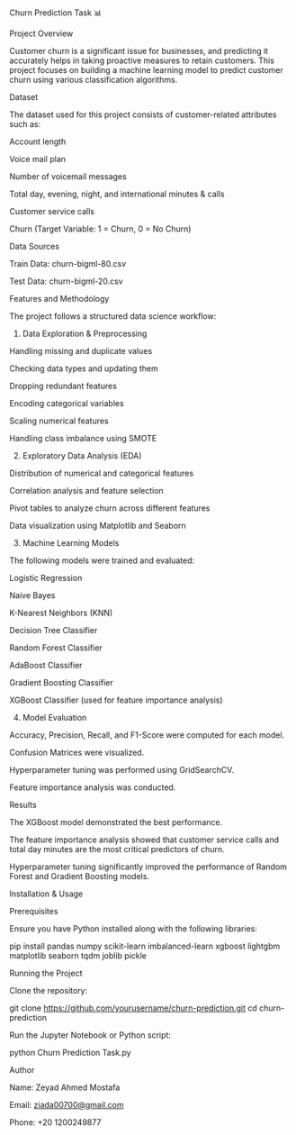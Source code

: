 Churn Prediction Task 📊

Project Overview

Customer churn is a significant issue for businesses, and predicting it accurately helps in taking proactive measures to retain customers. This project focuses on building a machine learning model to predict customer churn using various classification algorithms.

Dataset

The dataset used for this project consists of customer-related attributes such as:

Account length

Voice mail plan

Number of voicemail messages

Total day, evening, night, and international minutes & calls

Customer service calls

Churn (Target Variable: 1 = Churn, 0 = No Churn)

Data Sources

Train Data: churn-bigml-80.csv

Test Data: churn-bigml-20.csv

Features and Methodology

The project follows a structured data science workflow:

1. Data Exploration & Preprocessing

Handling missing and duplicate values

Checking data types and updating them

Dropping redundant features

Encoding categorical variables

Scaling numerical features

Handling class imbalance using SMOTE

2. Exploratory Data Analysis (EDA)

Distribution of numerical and categorical features

Correlation analysis and feature selection

Pivot tables to analyze churn across different features

Data visualization using Matplotlib and Seaborn

3. Machine Learning Models

The following models were trained and evaluated:

Logistic Regression

Naive Bayes

K-Nearest Neighbors (KNN)

Decision Tree Classifier

Random Forest Classifier

AdaBoost Classifier

Gradient Boosting Classifier

XGBoost Classifier (used for feature importance analysis)

4. Model Evaluation

Accuracy, Precision, Recall, and F1-Score were computed for each model.

Confusion Matrices were visualized.

Hyperparameter tuning was performed using GridSearchCV.

Feature importance analysis was conducted.

Results

The XGBoost model demonstrated the best performance.

The feature importance analysis showed that customer service calls and total day minutes are the most critical predictors of churn.

Hyperparameter tuning significantly improved the performance of Random Forest and Gradient Boosting models.

Installation & Usage

Prerequisites

Ensure you have Python installed along with the following libraries:

pip install pandas numpy scikit-learn imbalanced-learn xgboost lightgbm matplotlib seaborn tqdm joblib pickle

Running the Project

Clone the repository:

git clone https://github.com/yourusername/churn-prediction.git
cd churn-prediction

Run the Jupyter Notebook or Python script:

python Churn Prediction Task.py

Author

Name: Zeyad Ahmed Mostafa

Email: ziada00700@gmail.com

Phone: +20 1200249877
